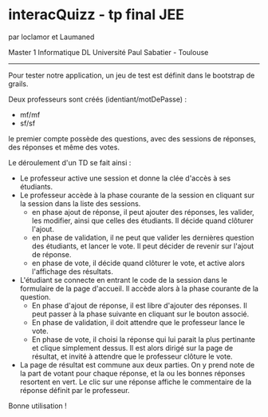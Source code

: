 interacQuizz - tp final JEE
===========================
par loclamor et Laumaned

Master 1 Informatique DL Université Paul Sabatier - Toulouse

---------------------------------------------------------------------------

Pour tester notre application, un jeu de test est définit dans le bootstrap de grails.

Deux professeurs sont créés (identiant/motDePasse) : 
- mf/mf
- sf/sf

le premier compte possède des questions, avec des sessions de réponses, des réponses et même des votes.

Le déroulement d'un TD se fait ainsi :
- Le professeur active une session et donne la clée d'accès à ses étudiants.
- Le professeur accède à la phase courante de la session en cliquant sur la session dans la liste des sessions.
  - en phase ajout de réponse, il peut ajouter des réponses, les valider, les modifier, ainsi que celles des étudiants. Il décide quand clôturer l'ajout.
  - en phase de validation, il ne peut que valider les dernières question des étudiants, et lancer le vote. Il peut décider de revenir sur l'ajout de réponse.
  - en phase de vote, il décide quand clôturer le vote, et active alors l'affichage des résultats.
- L'étudiant se connecte en entrant le code de la session dans le formulaire de la page d'accueil. Il accède alors à la phase courante de la question.
  - En phase d'ajout de réponse, il est libre d'ajouter des réponses. Il peut passer à la phase suivante en cliquant sur le bouton associé.
  - En phase de validation, il doit attendre que le professeur lance le vote.
  - En phase de vote, il choisi la réponse qui lui parait la plus pertinante et clique simplement dessus. Il est alors dirigé sur la page de résultat, et invité à attendre que le professeur clôture le vote.
- La page de résultat est commune aux deux parties. On y prend note de la part de votant pour chaque réponse, et la ou les bonnes réponses resortent en vert. Le clic sur une réponse affiche le commentaire de la réponse définit par le professeur.


Bonne utilisation !
